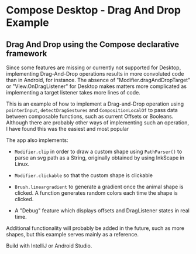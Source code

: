 # Compose Desktop - Drag And Drop Example
## Drag And Drop using the Compose declarative framework


Since some features are missing or currently not supported for Desktop, implementing Drag-And-Drop operations results in more convoluted code than in Android, for instance. The absence of "Modifier.dragAndDropTarget" or "View.OnDragListener" for Desktop makes matters more complicated as implementing a target listener takes more lines of code.


This is an example of how to implement a Drag-and-Drop operation using ```pointerInput```, ```detectDragGestures``` and ```CompositionLocalOf``` to pass data between composable functions, such as current Offsets or Booleans. Although there are probably other ways of implementing such an operation, I have found this was the easiest and most popular


The app also implements:


- ```Modifier.clip``` in order to draw a custom shape using ```PathParser()``` to parse an svg path as a String, originally obtained by using InkScape in Linux.

- ```Modifier.clickable``` so that the custom shape is clickable

- ```Brush.lineargradient``` to generate a gradient once the animal shape is clicked. A function generates random colors each time the shape is clicked.

- A "Debug" feature which displays offsets and DragListener states in real time. 


Additional functionality will probably be added in the future, such as more shapes, but this example serves mainly as a reference.


Build with IntelliJ or Android Studio.
